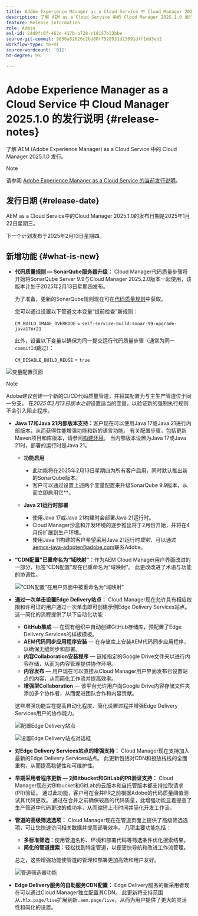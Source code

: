 ```yaml
---
title: Adobe Experience Manager as a Cloud Service 中 Cloud Manager 2025.1.0 的发行说明
description: 了解 AEM as a Cloud Service 中的 Cloud Manager 2025.1.0 发行。
feature: Release Information
role: Admin
exl-id: 24d9fc6f-462d-417b-a728-c18157b23bbe
source-git-commit: 9850a52626c2bd80f7528931d23691dff1dd3eb2
workflow-type: tm+mt
source-wordcount: '811'
ht-degree: 9%

---
```


# Adobe Experience Manager as a Cloud Service 中 Cloud Manager 2025.1.0 的发行说明 {#release-notes}

<!-- https://wiki.corp.adobe.com/pages/viewpage.action?pageId=3389843928 -->

了解 AEM (Adobe Experience Manager) as a Cloud Service 中的 Cloud Manager 2025.1.0 发行。

>[!NOTE]
>
>请参阅 [Adobe Experience Manager as a Cloud Service 的当前发行说明](/help/release-notes/release-notes-cloud/release-notes-current.md)。

## 发行日期 {#release-date}

AEM as a Cloud Service中的Cloud Manager 2025.1.0的发布日期是2025年1月22日星期三。

下一个计划发布于2025年2月13日星期四。


## 新增功能 {#what-is-new}

* **代码质量规则 — SonarQube服务器升级：** Cloud Manager代码质量步骤将开始将SonarQube Server 9.9与Cloud Manager 2025.2.0版本一起使用，该版本计划于2025年2月13日星期四发布。

  为了准备，更新的SonarQube规则现在可在[代码质量规则](/help/implementing/cloud-manager/code-quality-testing.md#understanding-code-quality-rules)中获取。

  您可以通过设置以下管道文本变量“提前检查”新规则：

  `CM_BUILD_IMAGE_OVERRIDE` = `self-service-build:sonar-99-upgrade-java17or21`

  此外，设置以下变量以确保为同一提交运行代码质量步骤（通常为同一`commitId`跳过）：

  `CM_DISABLE_BUILD_REUSE` = `true`

![变量配置页面](/help/implementing/cloud-manager/release-notes/assets/variables-config.png)

>[!NOTE]
>
>Adobe建议创建一个新的CI/CD代码质量管道，并将其配置为与主生产管道位于同一分支。 在&#x200B;*2025年2月13日版本之前*&#x200B;设置适当的变量，以验证新的强制执行规则不会引入阻止程序。

* **Java 17和Java 21内部版本支持：**&#x200B;客户现在可以使用Java 17或Java 21进行内部版本，从而获得性能增强功能和新的语言功能。 有关配置步骤，包括更新Maven项目和库版本，请参阅[构建环境](/help/implementing/cloud-manager/getting-access-to-aem-in-cloud/build-environment-details.md)。 当内部版本设置为Java 17或Java 21时，部署的运行时是Java 21。

   * **功能启用**
      * 此功能将在2025年2月13日星期四为所有客户启用，同时默认推出新的SonarQube版本。
      * 客户可以通过设置上述两个变量配置来升级SonarQube 9.9版本，从而立即启用它&#x200B;**。

   * **Java 21运行时部署**
      * 使用Java 17或Java 21构建时会部署Java 21运行时。
      * Cloud Manager沙盒和开发环境的逐步推出将于2月份开始，并将在4月份扩展到生产环境。
      * 使用Java 11构建的客户希望采用Java 21运行时&#x200B;*提前*，可以通过[aemcs-java-adopter@adobe.com](mailto:aemcs-java-adopter@adobe.com)联系Adobe。

* **“CDN配置”已重命名为“域映射”：**&#x200B;作为AEM Cloud Manager用户界面改进的一部分，标签“CDN配置”现在已重命名为“域映射”。 此更改改进了术语与功能的协调性。<!-- CMGR-64738 -->

  ![“CDN配置”在用户界面中被重命名为“域映射”](/help/implementing/cloud-manager/release-notes/assets/domain-mappings.png)

* **通过一次单击设置Edge Delivery站点：** Cloud Manager现在允许具有相应权限和许可证的用户通过一次单击即可创建示例Edge Delivery Services站点。 这一简化的流程提供了以下自动化功能：

   * **GitHub集成** — 在现有组织中自动创建GitHub存储库，预配置了Edge Delivery Services的样板模板。
   * **AEM代码同步应用程序安装** — 在存储库上安装AEM代码同步应用程序，以确保无缝同步和部署。
   * **内容Collaboration安装程序** — 链接指定的Google Drive文件夹以进行内容存储，从而为内容管理提供协作环境。
   * **内容发布** — 用户现在可以直接从Cloud Manager用户界面发布已设置站点的内容，从而简化工作流并提高效率。
   * **增强型Collaboration** — 该平台允许用户向Google Drive内容存储文件夹添加多个协作者，从而促进团队合作和内容贡献。

  这些增强功能旨在提高自动化程度、简化设置过程并增强Edge Delivery Services用户的协作能力。<!-- CMGR-59362 -->

  ![配置Edge Delivery站点](/help/implementing/cloud-manager/release-notes/assets/eds-one-click-60.png)

  ![设置Edge Delivery站点对话框](/help/implementing/cloud-manager/release-notes/assets/eds-provision-60.png)

* **对Edge Delivery Services站点的增强支持：** Cloud Manager现在支持加入最新的Edge Delivery Services站点。 此更新包括对CDN和投放栈栈的全面重构，从而提高稳健性和可维护性。

* **早期采用者程序更新 — 对Bitbucket和GitLab的PR验证支持：** Cloud Manager现在对Bitbucket和GitLab的云版本和自托管版本都支持拉取请求(PR)验证。 通过此功能，客户可在合并PR之前根据Adobe的代码质量阈值测试其代码更改。 通过在合并之前确保较高的代码质量，此增强功能显着提高了生产管道中代码更改的成功率，从而缩短上市时间并简化开发工作流。

* **管道的高级筛选选项：** Cloud Manager现在在管道页面上提供了高级筛选选项，可让您快速访问相关数据并提高部署效率。 几项主要功能包括：

   * **多标准筛选：**&#x200B;使用管道名称、环境和部署代码等筛选条件优化搜索结果。
   * **简化的管道搜索：**&#x200B;轻松找到特定管道，以便更快导航和改进工作流管理。

  总之，这些增强功能使管道的管理和部署更加高效和用户友好。

  ![管道筛选器功能](/help/implementing/cloud-manager/release-notes/assets/pipeline-filters.png)

* **Edge Delivery服务的自助服务CDN配置：** Edge Delivery服务的新采用者现在可以通过Cloud Manager独立配置其CDN。 此更新将支持范围从`.hlx.page/live`扩展到新`.aem.page/live`，从而为用户提供了更大的灵活性和简化的设置。


<!-- ## Early adoption program {#early-adoption}

Be a part of Cloud Manager's early adoption program and have a chance to test upcoming features. -->

<!-- ## Bug fixes -->




<!-- ## Known issues {#known-issues} -->

